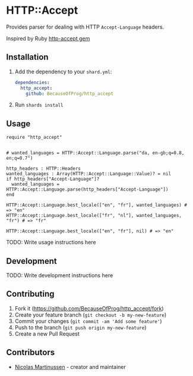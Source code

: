 # HTTP::Accept

Provides parser for dealing with HTTP `Accept-Language` headers.

Inspired by Ruby [http-accept gem](https://github.com/socketry/http-accept)

## Installation

1. Add the dependency to your `shard.yml`:

   ```yaml
   dependencies:
     http_accept:
       github: BecauseOfProg/http_accept
   ```

2. Run `shards install`

## Usage

```crystal
require "http_accept"


# wanted_languages = HTTP::Accept::Language.parse("da, en-gb;q=0.8, en;q=0.7")

http_headers : HTTP::Headers
wanted_languages : Array(HTTP::Accept::Language::Value)? = nil
if http_headers["Accept-Language"]?
  wanted_languages = HTTP::Accept::Language.parse(http_headers["Accept-Language"])
end

HTTP::Accept::Language.best_locale(["en", "fr"], wanted_languages) # => "en"
HTTP::Accept::Language.best_locale(["fr", "nl"], wanted_languages, "fr") # => "fr"

HTTP::Accept::Language.best_locale(["en", "fr"], nil) # => "en"
```

TODO: Write usage instructions here

## Development

TODO: Write development instructions here

## Contributing

1. Fork it (<https://github.com/BecauseOfProg/http_accept/fork>)
2. Create your feature branch (`git checkout -b my-new-feature`)
3. Commit your changes (`git commit -am 'Add some feature'`)
4. Push to the branch (`git push origin my-new-feature`)
5. Create a new Pull Request

## Contributors

- [Nicolas Martinussen](https://github.com/Whaxion) - creator and maintainer
